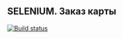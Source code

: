 ## SELENIUM. Заказ карты

[![Build status](https://ci.appveyor.com/api/projects/status/0lrr111v6kscvddf?svg=true)](https://ci.appveyor.com/project/KleshchenkoSergei/seleniumcardorder)